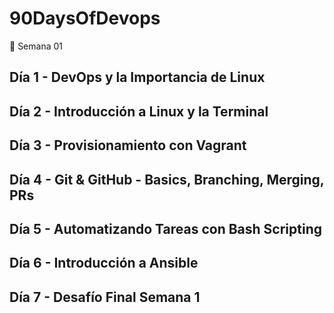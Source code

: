 # 90DaysOfDevops
🚀 Semana 01

## Día 1 - DevOps y la Importancia de Linux

## Día 2 - Introducción a Linux y la Terminal

## Día 3 - Provisionamiento con Vagrant

## Día 4 - Git & GitHub - Basics, Branching, Merging, PRs

## Día 5 - Automatizando Tareas con Bash Scripting

## Día 6 - Introducción a Ansible

## Día 7 - Desafío Final Semana 1